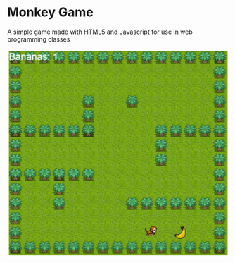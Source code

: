 # Monkey Game

A simple game made with HTML5 and Javascript for use in web programming classes

<img src="https://github.com/rvrezini/monkeyGame/blob/master/screenshot.png"/>
